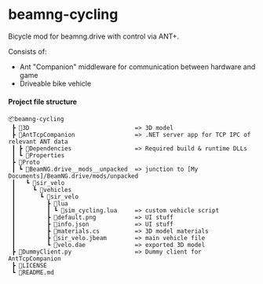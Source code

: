 # beamng-cycling

Bicycle mod for beamng.drive with control via ANT+.  

Consists of:
- Ant "Companion" middleware for communication between hardware and game
- Driveable bike vehicle


#### Project file structure
```
📦beamng-cycling
 ┣ 📂3D                              => 3D model
 ┣ 📂AntTcpCompanion                 => .NET server app for TCP IPC of relevant ANT data
 ┃ ┣ 📂Dependencies                  => Required build & runtime DLLs
 ┃ ┗ 📂Properties
 ┣ 📂Proto
 ┃ ┗ 📂BeamNG.drive__mods__unpacked  => junction to [My Documents]/BeamNG.drive/mods/unpacked
 ┃   ┗ 📂sir_velo
 ┃     ┗ 📂vehicles
 ┃       ┗ 📂sir_velo
 ┃         ┣ 📂lua
 ┃         ┃ ┗ 📜sim_cycling.lua     => custom vehicle script
 ┃         ┣ 📜default.png           => UI stuff
 ┃         ┣ 📜info.json             => UI stuff
 ┃         ┣ 📜materials.cs          => 3D model materials
 ┃         ┣ 📜sir_velo.jbeam        => main vehicle file
 ┃         ┗ 📜velo.dae              => exported 3D model
 ┣ 📜DummyClient.py                  => Dummy client for AntTcpCompanion
 ┣ 📜LICENSE
 ┗ 📜README.md
```
